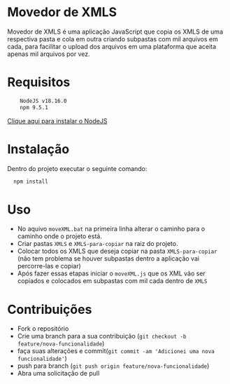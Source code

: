 # Movedor de XMLS

Movedor de XMLS é uma aplicação JavaScript que copia os XMLS de uma respectiva pasta e cola em outra criando subpastas com mil arquivos em cada, para facilitar o upload dos arquivos em uma plataforma que aceita apenas mil arquivos por vez.

# Requisitos

```bash
    NodeJS v18.16.0
    npm 9.5.1
```
[Clique aqui para instalar o NodeJS](https://nodejs.org/en)

# Instalação

Dentro do projeto executar o seguinte comando: 
    
```bash
  npm install
```

# Uso

- No aquivo `moveXML.bat` na primeira linha alterar o caminho para o caminho onde o projeto está.
- Criar pastas `XMLS` e `XMLS-para-copiar` na raiz do projeto.
- Colocar todos os XMLS que deseja copiar na pasta `XMLS-para-copiar` (não tem problema se houver subpastas dentro a aplicação vai percorre-las e copiar)
- Após fazer essas etapas iniciar o `moveXML.js` que os XML vão ser copiados e colocados em subpastas com mil cada dentro de `XMLS`

# Contribuições

- Fork o repositório
- Crie uma branch para a sua contribuição (`git checkout -b feature/nova-funcionalidade`)
- faça suas alterações e commit(`git commit -am 'Adicionei uma nova funcionalidade'`)
- push para branch (`git push origin feature/nova-funcionalidade`)
- Abra uma solicitação de pull